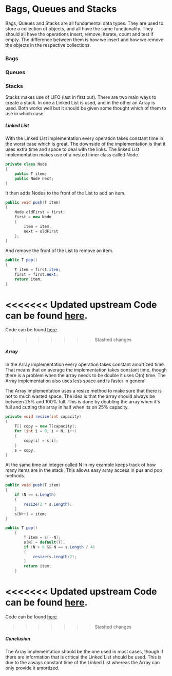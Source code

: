 # Bags, Queues and Stacks

Bags, Queues and Stacks are all fundamental data types. They are used to store a collection of objects, and all have the same functionality. They should all have the operations insert, remove, iterate, count and test if empty. The difference between them is how we insert and how we remove the objects in the respective collections.

### Bags

### Queues



### Stacks

Stacks makes use of LIFO (last in first out). There are two main ways to create a stack. In one a Linked List is used, and in the other an Array is used. Both works well but it should be given some thought which of them to use in which case. 

##### Linked List

With the Linked List implementation every operation takes constant time in the worst case which is great. The downside of the implementation is that it uses extra time and space to deal with the links. The linked List implementation makes use of a nested inner class called Node.

```c#
private class Node
{
    public T item;
    public Node next;
} 
```
It then adds Nodes to the front of the List to add an item.

```c#
public void push(T item)
{
    Node oldFirst = first;
    first = new Node
    {
        item = item,
        next = oldFirst
    };
}
```
And remove the front of the List to remove an item.

```c#
public T pop()
{
    T item = first.item;
    first = first.next;
    return item;
}
```
<<<<<<< Updated upstream
Code can be found [here](https://github.com/Ebski/Algorithm-Data-Structure-Exam/blob/master/2%20-%20Bags%2C%20Queues%20and%20Stacks/Bags-Queues-and-Stacks/Bags-Queues-and-Stacks/Services/Stacks/LinkedListStack.cs).
=======
Code can be found [here]().
>>>>>>> Stashed changes

##### Array

In the Array implementation every operation takes constant amortized time. That means that on average the implementation takes constant time, though there is a problem when the array needs to be double it uses O(n) time. The Array implementation also uses less space and is faster in general

The Array implementation uses a resize method to make sure that there is not to much wasted space. The idea is that the array should always be between 25% and 100% full. This is done by doubling the array when it's full and cutting the array in half when its on 25% capacity.

```c#
private void resize(int capacity)
{
    T[] copy = new T[capacity];
    for (int i = 0; i < N; i++)
    {
        copy[i] = s[i];
    }
    s = copy;
}
```
At the same time an integer called N in my example keeps track of how many items are in the stack. This allows easy array access in pus and pop methods.

```c#
public void push(T item)
{
    if (N == s.Length)
    {
        resize(2 * s.Length);
    }
    s[N++] = item;
}

public T pop()
    {
        T item = s[--N];
        s[N] = default(T);
        if (N > 0 && N == s.Length / 4)
        {
            resize(s.Length/2);
        }
        return item;
    }
```
<<<<<<< Updated upstream
Code can be found [here](https://github.com/Ebski/Algorithm-Data-Structure-Exam/blob/master/2%20-%20Bags%2C%20Queues%20and%20Stacks/Bags-Queues-and-Stacks/Bags-Queues-and-Stacks/Services/Stacks/ArrayStack.cs).
=======
Code can be found [here]().
>>>>>>> Stashed changes

##### Conclusion

The Array implementation should be the one used in most cases, though if there are information that is critical the Linked List should be used. This is due to the always constant time of the Linked List whereas the Array can only provide it amortized.